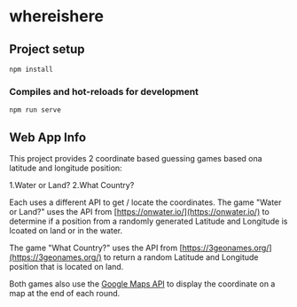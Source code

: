 # whereishere

## Project setup
```
npm install
```

### Compiles and hot-reloads for development
```
npm run serve
```

## Web App Info

This project provides 2 coordinate based guessing games based ona latitude and longitude position:

1.Water or Land?
2.What Country?

Each uses a different API to get / locate the coordinates. The game "Water or Land?" uses the API from [https://onwater.io/](https://onwater.io/) to determine
if a position from a randomly generated Latitude and Longitude is lcoated on land or in the water. 

The game "What Country?" uses the API from [https://3geonames.org/](https://3geonames.org/) to return a random Latitude and Longitude position that is located on land.

Both games also use the [Google Maps API](https://developers.google.com/maps) to display the coordinate on a map at the end of each round.
